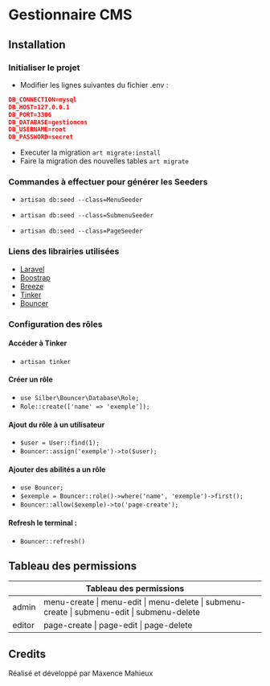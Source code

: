 # Gestionnaire CMS

## Installation

### Initialiser le projet

- Modifier les lignes suivantes du fichier .env :
```json 
DB_CONNECTION=mysql
DB_HOST=127.0.0.1
DB_PORT=3306
DB_DATABASE=gestioncms
DB_USERNAME=root
DB_PASSWORD=secret
```

- Executer la migration
`art migrate:install`
- Faire la migration des nouvelles tables
`art migrate`

### Commandes à effectuer pour générer les Seeders

- `artisan db:seed --class=MenuSeeder`

- `artisan db:seed --class=SubmenuSeeder`

- `artisan db:seed --class=PageSeeder`

### Liens des librairies utilisées

- [Laravel](https://laravel.com/)
- [Boostrap](https://getbootstrap.com/)
- [Breeze](https://laravel.com/docs/10.x/starter-kits)
- [Tinker](https://laravel.com/docs/10.x/artisan#tinker)
- [Bouncer](https://github.com/JosephSilber/bouncer)

### Configuration des rôles

#### Accéder à Tinker
- `artisan tinker`

#### Créer un rôle
- `use Silber\Bouncer\Database\Role;`
- `Role::create(['name' => 'exemple']);`

#### Ajout du rôle à un utilisateur
- `$user = User::find(1);`
- `Bouncer::assign('exemple')->to($user);`

#### Ajouter des abilités a un rôle
- `use Bouncer;`
- `$exemple = Bouncer::role()->where('name', 'exemple')->first();`
- `Bouncer::allow($exemple)->to('page-create');`

#### Refresh le terminal :
- `Bouncer::refresh()`

## Tableau des permissions
<table>
  <thead>
    <tr>
      <th colspan="2">Tableau des permissions</th>
    </tr>
  </thead>
  <tbody>
    <tr>
      <td>admin</td>
      <td>menu-create | menu-edit | menu-delete | submenu-create | submenu-edit | submenu-delete</td>
    </tr>
    <tr>
      <td>editor</td>
      <td>page-create | page-edit | page-delete</td>
    </tr>
  </tbody>
</table>

## Credits

Réalisé et développé par Maxence Mahieux
